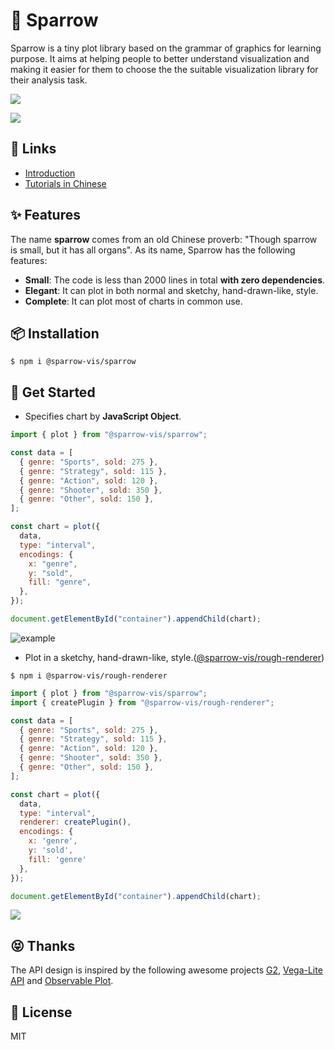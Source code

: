 # 🦜 Sparrow

Sparrow is a tiny plot library based on the grammar of graphics for learning purpose. It aims at helping people to better understand visualization and making it easier for them to choose the the suitable visualization library for their analysis task.

![](https://gw.alipayobjects.com/mdn/rms_38d0f7/afts/img/A*qmh5SaBGuywAAAAAAAAAAAAAARQnAQ)

![](https://gw.alipayobjects.com/mdn/rms_38d0f7/afts/img/A*romnSZgAWacAAAAAAAAAAAAAARQnAQ)

## 📎 Links

- [Introduction](https://sparrow-vis.github.io/)
- [Tutorials in Chinese](https://juejin.cn/book/7031893648145186824)

## ✨ Features

The name **sparrow** comes from an old Chinese proverb: "Though sparrow is small, but it has all organs". As its name, Sparrow has the following features:

- **Small**: The code is less than 2000 lines in total **with zero dependencies**.
- **Elegant**: It can plot in both normal and sketchy, hand-drawn-like, style.
- **Complete**: It can plot most of charts in common use.

## 📦 Installation

```
$ npm i @sparrow-vis/sparrow
```

## 🔨 Get Started

- Specifies chart by **JavaScript Object**.

```js
import { plot } from "@sparrow-vis/sparrow";

const data = [
  { genre: "Sports", sold: 275 },
  { genre: "Strategy", sold: 115 },
  { genre: "Action", sold: 120 },
  { genre: "Shooter", sold: 350 },
  { genre: "Other", sold: 150 },
];

const chart = plot({
  data,
  type: "interval",
  encodings: {
    x: "genre",
    y: "sold",
    fill: "genre",
  },
});

document.getElementById("container").appendChild(chart);
```

![example](https://gw.alipayobjects.com/mdn/rms_38d0f7/afts/img/A*y8rbTKLcnfMAAAAAAAAAAAAAARQnAQ)

- Plot in a sketchy, hand-drawn-like, style.([@sparrow-vis/rough-renderer](https://github.com/sparrow-vis/rough-renderer))

```
$ npm i @sparrow-vis/rough-renderer
```

```js
import { plot } from "@sparrow-vis/sparrow";
import { createPlugin } from "@sparrow-vis/rough-renderer";

const data = [
  { genre: "Sports", sold: 275 },
  { genre: "Strategy", sold: 115 },
  { genre: "Action", sold: 120 },
  { genre: "Shooter", sold: 350 },
  { genre: "Other", sold: 150 },
];

const chart = plot({
  data,
  type: "interval",
  renderer: createPlugin(),
  encodings: {
    x: 'genre',
    y: 'sold',
    fill: 'genre'
  },
});

document.getElementById("container").appendChild(chart);
```

![](https://gw.alipayobjects.com/mdn/rms_38d0f7/afts/img/A*sq8vSp37hIQAAAAAAAAAAAAAARQnAQ)

## 😝 Thanks

The API design is inspired by the following awesome projects [G2](https://github.com/antvis/G2), [Vega-Lite API](https://github.com/vega/vega-lite-api) and [Observable Plot](https://github.com/observablehq/plot).

## 📄 License

MIT
